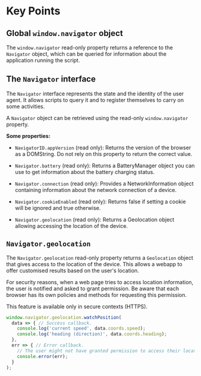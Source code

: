 # Key Points

## Global `window.navigator` object

The `window.navigator` read-only property returns a reference to the `Navigator` object, which can be queried for information about the application running the script.

## The `Navigator` interface

The `Navigator` interface represents the state and the identity of the user agent. It allows scripts to query it and to register themselves to carry on some activities.

A `Navigator` object can be retrieved using the read-only `window.navigator` property.

**Some properties:**

* `NavigatorID.appVersion` (read only): Returns the version of the browser as a DOMString. Do not rely on this property to return the correct value.

* `Navigator.battery` (read only): Returns a BatteryManager object you can use to get information about the battery charging status.

* `Navigator.connection` (read only): Provides a NetworkInformation object containing information about the network connection of a device.

* `Navigator.cookieEnabled` (read only): Returns false if setting a cookie will be ignored and true otherwise.

* `Navigator.geolocation` (read only): Returns a Geolocation object allowing accessing the location of the device.

## `Navigator.geolocation`

The `Navigator.geolocation` read-only property returns a `Geolocation` object that gives access to the location of the device. This allows a webapp to offer customised results based on the user's location.

For security reasons, when a web page tries to access location information, the user is notified and asked to grant permission. Be aware that each browser has its own policies and methods for requesting this permission.

This feature is available only in secure contexts (HTTPS).

```js
window.navigator.geolocation.watchPosition(
  data => { // Success callback.
    console.log('current speed', data.coords.speed);
    console.log('heading (direction)', data.coords.heading);
  },
  err => { // Error callback.
    // The user might not have granted permission to access their location.
    console.error(err);
  }
);
```
